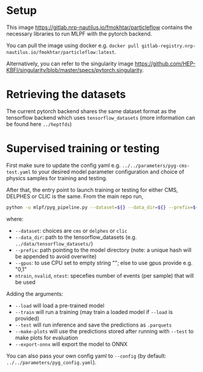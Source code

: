 # Setup

This image https://gitlab.nrp-nautilus.io/fmokhtar/particleflow contains the necessary libraries to run MLPF with the pytorch backend.

You can pull the image using docker e.g. `docker pull gitlab-registry.nrp-nautilus.io/fmokhtar/particleflow:latest`.

Alternatively, you can refer to the singularity image https://github.com/HEP-KBFI/singularity/blob/master/specs/pytorch.singularity.

# Retrieving the datasets

The current pytorch backend shares the same dataset format as the tensorflow backend which uses `tensorflow_datasets` (more information can be found here `../heptfds`)

# Supervised training or testing

First make sure to update the config yaml e.g. `../../parameters/pyg-cms-test.yaml` to your desired model parameter configuration and choice of physics samples for training and testing.

After that, the entry point to launch training or testing for either CMS, DELPHES or CLIC is the same. From the main repo run,

```bash
python -u mlpf/pyg_pipeline.py --dataset=${} --data_dir=${} --prefix=${} --gpus=${} --ntrain 10 --nvalid 10 --ntest 10
```
where:
- `--dataset`: choices are `cms` or `delphes` or `clic`
- `--data_dir`: path to the tensorflow_datasets (e.g. `../data/tensorflow_datasets/`)
- `--prefix`: path pointing to the model directory (note: a unique hash will be appended to avoid overwrite)
- `--gpus`: to use CPU set to empty string ""; else to use gpus provide e.g. "0,1"
- `ntrain`, `nvalid`, `ntest`: specefies number of events (per sample) that will be used

Adding the arguments:
- `--load` will load a pre-trained model
- `--train` will run a training (may train a loaded model if `--load` is provided)
- `--test` will run inference and save the predictions as `.parquets`
- `--make-plots` will use the predictions stored after running with `--test` to make plots for evaluation
- `--export-onnx` will export the model to ONNX

You can also pass your own config yaml to `--config` (by default: `../../parameters/pyg_config.yaml`).
